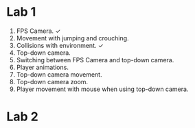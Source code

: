 ﻿# Lab 1
1. FPS Camera. ✓
2. Movement with jumping and crouching.
3. Collisions with environment. ✓
4. Top-down camera.
5. Switching between FPS Camera and top-down camera.
6. Player animations.
7. Top-down camera movement.
8. Top-down camera zoom.
9. Player movement with mouse when using top-down camera.

# Lab 2